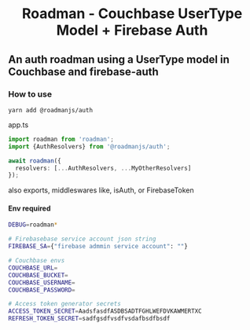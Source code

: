 
<p align="center">
  <h1 align="center"> Roadman - Couchbase UserType Model + Firebase Auth </h1>
</p>


## An auth roadman using a UserType model in Couchbase and firebase-auth

### How to use
```
yarn add @roadmanjs/auth
```

app.ts
```ts
import roadman from 'roadman';
import {AuthResolvers} from '@roadmanjs/auth';

await roadman({
  resolvers: [...AuthResolvers, ...MyOtherResolvers]
});
```

also exports, middleswares like, isAuth, or FirebaseToken

#### Env required
```sh
DEBUG=roadman*

# Firebasebase service account json string
FIREBASE_SA={"firebase admmin service account": ""}

# Couchbase envs
COUCHBASE_URL= 
COUCHBASE_BUCKET=
COUCHBASE_USERNAME= 
COUCHBASE_PASSWORD= 

# Access token generator secrets
ACCESS_TOKEN_SECRET=AadsfasdfASDBSADTFGHLWEFDVKAWMERTXC
REFRESH_TOKEN_SECRET=sadfgsdfvsdfvsdafbsdfbsdf
```
